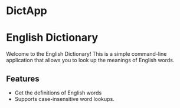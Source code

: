 # DictApp

# English Dictionary

Welcome to the English Dictionary! This is a simple command-line application that allows you to look up the meanings of English words.

## Features

- Get the definitions of English words
- Supports case-insensitive word lookups.

